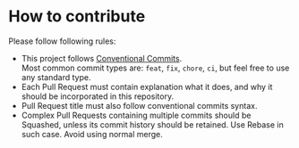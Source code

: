 # How to contribute

Please follow following rules:

- This project follows [Conventional Commits](https://www.conventionalcommits.org). \
  Most common commit types are: `feat`, `fix`, `chore`, `ci`, but feel free to use any standard type.
- Each Pull Request must contain explanation what it does, and why it should be incorporated in this repository.
- Pull Request title must also follow conventional commits syntax.
- Complex Pull Requests containing multiple commits should be Squashed, unless its commit history
  should be retained. Use Rebase in such case. Avoid using normal merge.

